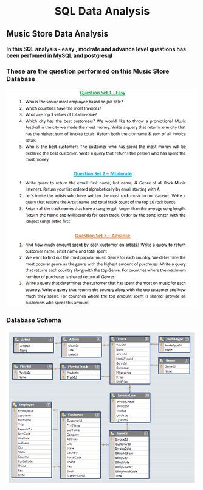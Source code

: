 <h1 style="text-align:center" >SQL Data Analysis</h1>

<h2>Music Store Data Analysis </h2>
<h4>In this SQL analysis - easy , modrate and advance level questions has been perfomed in MySQL and postgresql </h4>
<h3>These are the question performed on this Music Store Database </h3>
<p align="center">
  <img src="Question which has been performed in this data..png" width="" title="hover text">
</p>

<h3>Database Schema</h3>
<p align="center">  
  <img src="MusicDatabaseSchema.png" width="" title="hover text">
</p>
